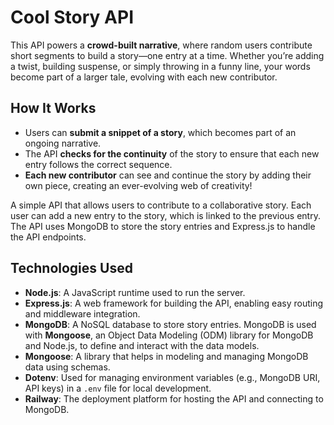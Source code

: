 # Cool Story API

This API powers a **crowd-built narrative**, where random users contribute short segments to build a story—one entry at a time. Whether you’re adding a twist, building suspense, or simply throwing in a funny line, your words become part of a larger tale, evolving with each new contributor.

## How It Works
- Users can **submit a snippet of a story**, which becomes part of an ongoing narrative.
- The API **checks for the continuity** of the story to ensure that each new entry follows the correct sequence.
- **Each new contributor** can see and continue the story by adding their own piece, creating an ever-evolving web of creativity!

A simple API that allows users to contribute to a collaborative story. Each user can add a new entry to the story, which is linked to the previous entry. The API uses MongoDB to store the story entries and Express.js to handle the API endpoints. 

## Technologies Used
- **Node.js**: A JavaScript runtime used to run the server.
- **Express.js**: A web framework for building the API, enabling easy routing and middleware integration.
- **MongoDB**: A NoSQL database to store story entries. MongoDB is used with **Mongoose**, an Object Data Modeling (ODM) library for MongoDB and Node.js, to define and interact with the data models.
- **Mongoose**: A library that helps in modeling and managing MongoDB data using schemas.
- **Dotenv**: Used for managing environment variables (e.g., MongoDB URI, API keys) in a `.env` file for local development.
- **Railway**: The deployment platform for hosting the API and connecting to MongoDB.

